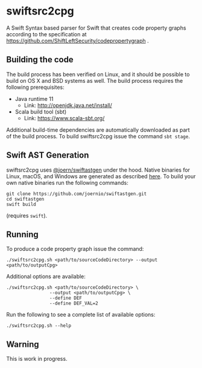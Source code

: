 # swiftsrc2cpg

A Swift Syntax based parser for Swift that creates code property graphs according to the specification at https://github.com/ShiftLeftSecurity/codepropertygraph .

## Building the code

The build process has been verified on Linux, and it should be possible 
to build on OS X and BSD systems as well. The build process requires
the following prerequisites:

* Java runtime 11
  - Link: http://openjdk.java.net/install/
* Scala build tool (sbt)
  - Link: https://www.scala-sbt.org/

Additional build-time dependencies are automatically downloaded as part
of the build process. To build swiftsrc2cpg issue the command `sbt stage`.

## Swift AST Generation

swiftsrc2cpg uses [@joern/swiftastgen](https://github.com/joernio/swiftastgen) under the hood.
Native binaries for Linux, macOS, and Windows are generated as described [here](https://github.com/joernio/swiftastgen#building).
To build your own native binaries run the following commands:

```shell script
git clone https://github.com/joernio/swiftastgen.git
cd swiftastgen
swift build
```
(requires `swift`).

## Running

To produce a code property graph issue the command:
```shell script
./swiftsrc2cpg.sh <path/to/sourceCodeDirectory> --output <path/to/outputCpg>
`````

Additional options are available:
```shell script
./swiftsrc2cpg.sh <path/to/sourceCodeDirectory> \
                --output <path/to/outputCpg> \
                --define DEF
                --define DEF_VAL=2
```

Run the following to see a complete list of available options:
```shell script
./swiftsrc2cpg.sh --help
```

## Warning

This is work in progress.
